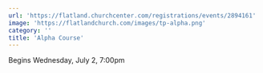 ```yaml
---
url: 'https://flatland.churchcenter.com/registrations/events/2894161'
image: 'https://flatlandchurch.com/images/tp-alpha.png'
category: ''
title: 'Alpha Course'
---
```


Begins Wednesday, July 2, 7:00pm
